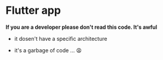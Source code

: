 # Flutter app

**If you are a developer please don't read this code. It's awful**

- it dosen't have a specific architecture 

- it's a garbage of code ... 😩
